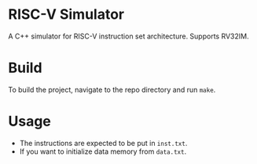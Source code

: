 # RISC-V Simulator

A C++ simulator for RISC-V instruction set architecture. Supports RV32IM.

# Build

To build the project, navigate to the repo directory and run `make`.

# Usage

- The instructions are expected to be put in `inst.txt`.
- If you want to initialize data memory from `data.txt`.
